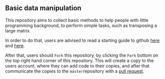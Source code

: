 ## Basic data manipulation

This repository aims to collect basic methods to help people  with little programming background, to perform simple tasks, such as transposing a large matrix.

In order to do that, users are advised to read a starting guide to github [here](https://computational-chemical-biology.github.io/ccbl_tutorials/git/) and [here](https://guides.github.com/activities/hello-world/).

After that, users should `Fork` this repository, by clicking the `Fork` bottom on the top right hand corner of this repository. This will create a copy to the users account, where they can add code to their copies, and after that communicate the copies to the `master`repository with a [pull request](https://help.github.com/en/articles/creating-a-pull-request-from-a-fork).


